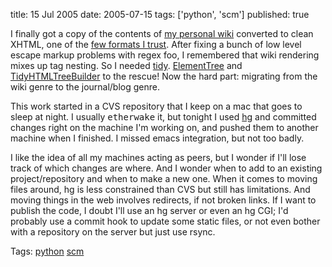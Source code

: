 title: 15 Jul 2005
date: 2005-07-15
tags: ['python', 'scm']
published: true

I finally got a copy of the contents of <a href="http://dm93.org/z2001/">my personal wiki</a> converted to clean XHTML, one of the <a href="https://lists.w3.org/Archives/Public/www-rdf-interest/2000Jul/0020">few formats I trust</a>. After fixing a bunch of low level escape markup problems with regex foo, I remembered that wiki rendering mixes up tag nesting. So I needed <a href="https://www.w3.org/People/Raggett/tidy/">tidy</a>. <a href="http://effbot.org/zone/element-index.htm">ElementTree</a> and <a href="http://effbot.org/zone/element-tidylib.htm">TidyHTMLTreeBuilder</a> to the rescue! Now the hard part: migrating from the wiki genre to the journal/blog genre.

<p> <p> This work started in a CVS repository that I keep on a mac that goes to sleep at night. I usually <tt>etherwake</tt> it, but tonight I used <a href="https://www.selenic.com/mercurial/">hg</a> and committed changes right on the machine I'm working on, and pushed them to another machine when I finished.
I missed emacs integration, but not too badly.

<p> <p> I like the idea of all my machines acting as peers, but I wonder if I'll lose track of which changes are where. And I wonder when to add to an existing project/repository and when to make a new one. When it comes to moving files around, hg is less constrained than CVS but still has limitations. And moving things in the web involves redirects, if not broken links. If I want to publish the code, I doubt I'll use an hg server or even an hg CGI; I'd probably use a commit hook to update some static files, or not even bother with a repository on the server but just use rsync.


<p> <p> Tags: <a rel="tag" href="https://del.icio.us/connolly/python">python</a> <a rel="tag" href="https://del.icio.us/connolly/scm">scm</a>

